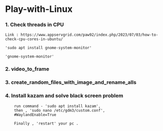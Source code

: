 # Play-with-Linux



### 1. Check threads in CPU 
    Link : https://www.appservgrid.com/paw92/index.php/2023/07/03/how-to-check-cpu-cores-in-ubuntu/

    'sudo apt install gnome-system-monitor'

    'gnome-system-monitor'

### 2. video_to_frame

### 3. create_random_files_with_image_and_rename_alls

### 4. Install kazam and solve black screen problem
        run command - 'sudo apt install kazam',
        then , 'sudo nano /etc/gdm3/custom.conf',
        #WaylandEnable=True 

        Finally , 'restart' your pc .

